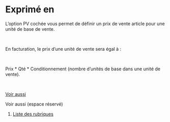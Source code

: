 # Exprimé en


L’option PV cochée vous permet de définir un prix de vente article pour 
 une unité de base de vente.


 


En facturation, le prix d’une unité de vente sera égal à :


 


Prix \* Qté 
 \* Conditionnement (nombre d’unités 
 de base dans une unité de vente).


 


[Voir aussi](javascript:RelatedTopic0.Click())


Voir aussi (espace réservé)
 

1. [Liste des rubriques](#)




